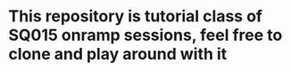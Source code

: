 # This repository is tutorial class of SQ015 onramp sessions, feel free to clone and play around with it
